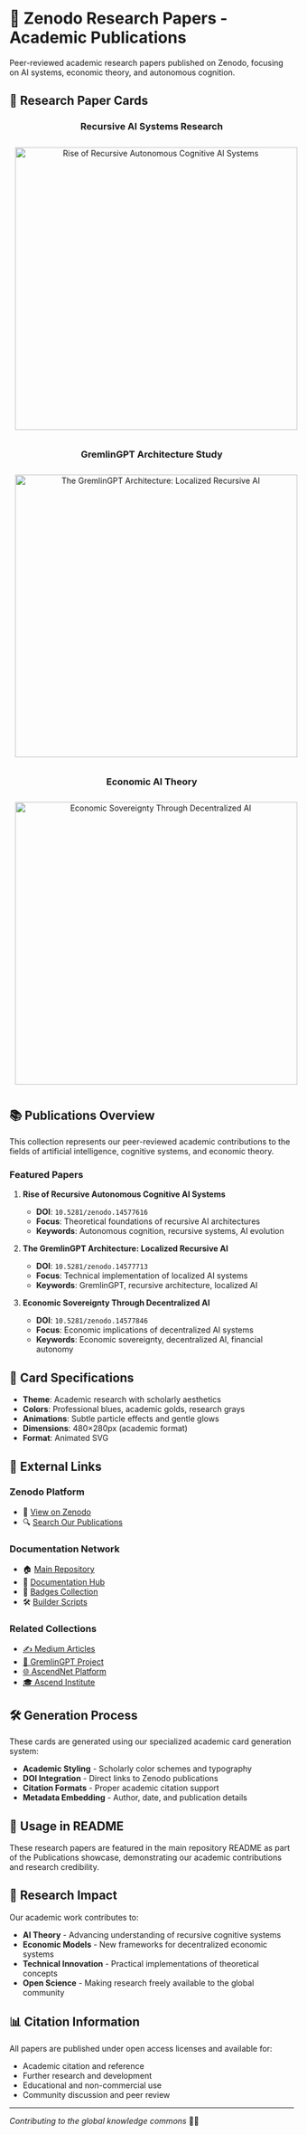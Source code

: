 # 📄 Zenodo Research Papers - Academic Publications

Peer-reviewed academic research papers published on Zenodo, focusing on AI systems, economic theory, and autonomous cognition.

## 🎨 Research Paper Cards

<div align="center">
  
### Recursive AI Systems Research
<img src="https://raw.githubusercontent.com/statikfintechllc/statikfintechllc/master/docs/Zenodo.papers.svg/rise-of-recursive-autonomous-cognitive-ai-systems.svg" alt="Rise of Recursive Autonomous Cognitive AI Systems" width="500" style="margin: 10px;"/>

### GremlinGPT Architecture Study  
<img src="https://raw.githubusercontent.com/statikfintechllc/statikfintechllc/master/docs/Zenodo.papers.svg/the-gremlingpt-architecture-localized-recursive-ai.svg" alt="The GremlinGPT Architecture: Localized Recursive AI" width="500" style="margin: 10px;"/>

### Economic AI Theory
<img src="https://raw.githubusercontent.com/statikfintechllc/statikfintechllc/master/docs/Zenodo.papers.svg/economic-sovereignty-through-decentralized-ai.svg" alt="Economic Sovereignty Through Decentralized AI" width="500" style="margin: 10px;"/>

</div>

## 📚 Publications Overview

This collection represents our peer-reviewed academic contributions to the fields of artificial intelligence, cognitive systems, and economic theory.

### Featured Papers

1. **Rise of Recursive Autonomous Cognitive AI Systems**
   - **DOI**: `10.5281/zenodo.14577616` 
   - **Focus**: Theoretical foundations of recursive AI architectures
   - **Keywords**: Autonomous cognition, recursive systems, AI evolution

2. **The GremlinGPT Architecture: Localized Recursive AI**
   - **DOI**: `10.5281/zenodo.14577713`
   - **Focus**: Technical implementation of localized AI systems
   - **Keywords**: GremlinGPT, recursive architecture, localized AI

3. **Economic Sovereignty Through Decentralized AI**
   - **DOI**: `10.5281/zenodo.14577846`
   - **Focus**: Economic implications of decentralized AI systems
   - **Keywords**: Economic sovereignty, decentralized AI, financial autonomy

## 🎨 Card Specifications

- **Theme**: Academic research with scholarly aesthetics
- **Colors**: Professional blues, academic golds, research grays
- **Animations**: Subtle particle effects and gentle glows
- **Dimensions**: 480×280px (academic format)
- **Format**: Animated SVG

## 🔗 External Links

### Zenodo Platform
- 📄 [View on Zenodo](https://zenodo.org/communities/statikfintechllc)
- 🔍 [Search Our Publications](https://zenodo.org/search?q=metadata.creators.name%3A%22Statik%22)

### Documentation Network
- 🏠 [Main Repository](../../README.md)
- 📁 [Documentation Hub](../README.md)
- 🎯 [Badges Collection](../../badges/README.md)
- 🛠️ [Builder Scripts](../../builder.script/README.md)

### Related Collections
- [✍️ Medium Articles](../Medium.papers.svg/)
- [🧠 GremlinGPT Project](../G.G.svg/)
- [🌐 AscendNet Platform](../A.N.svg/)
- [🎓 Ascend Institute](../A.I.svg/)

## 🛠️ Generation Process

These cards are generated using our specialized academic card generation system:
- **Academic Styling** - Scholarly color schemes and typography
- **DOI Integration** - Direct links to Zenodo publications
- **Citation Formats** - Proper academic citation support
- **Metadata Embedding** - Author, date, and publication details

## 🎯 Usage in README

These research papers are featured in the main repository README as part of the Publications showcase, demonstrating our academic contributions and research credibility.

## 🔬 Research Impact

Our academic work contributes to:
- **AI Theory** - Advancing understanding of recursive cognitive systems
- **Economic Models** - New frameworks for decentralized economic systems  
- **Technical Innovation** - Practical implementations of theoretical concepts
- **Open Science** - Making research freely available to the global community

## 📊 Citation Information

All papers are published under open access licenses and available for:
- Academic citation and reference
- Further research and development
- Educational and non-commercial use
- Community discussion and peer review

---

*Contributing to the global knowledge commons* 📄✨
